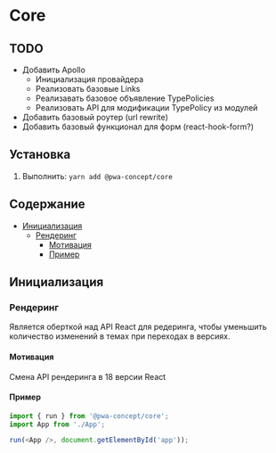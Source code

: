 # Core

## TODO
- Добавить Apollo
    - Инициализация провайдера
    - Реализовать базовые Links
    - Реализавать базовое объявление TypePolicies
    - Реализовать API для модификации TypePolicy из модулей
- Добавить базовый роутер (url rewrite)
- Добавить базовый функционал для форм (react-hook-form?)

## Установка
1. Выполнить: `yarn add @pwa-concept/core`

## Содержание
- [Инициализация](#init)
  - [Рендеринг](#init_render)
    - [Мотивация](#init_render_motivation)
    - [Пример](#init_render_example)

## Инициализация <a name="init"></a>
### Рендеринг <a name="init_render"></a>
Является оберткой над API React для редеринга, чтобы уменьшить количество изменений в темах при переходах в версиях.

#### Мотивация <a name="init_render_motivation"></a>
Смена API рендеринга в 18 версии React

#### Пример <a name="init_render_example"></a>
```js
import { run } from '@pwa-concept/core';
import App from './App';

run(<App />, document.getElementById('app'));
```